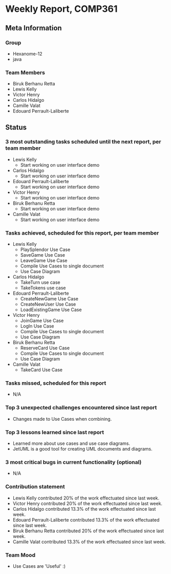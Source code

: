 # Weekly Report, COMP361

## Meta Information

### Group

 * Hexanome-12
 * java

### Team Members

 * Biruk Berhanu Retta
 * Lewis Kelly
 * Victor Henry
 * Carlos Hidalgo
 * Camille Valat
 * Edouard Perrault-Laliberte

## Status

### 3 most outstanding tasks scheduled until the next report, per team member

 * Lewis Kelly
   * Start working on user interface demo
 * Carlos Hidalgo
   * Start working on user interface demo
 * Edouard Perrault-Laliberte
   * Start working on user interface demo
 * Victor Henry
   * Start working on user interface demo
 * Biruk Berhanu Retta
   * Start working on user interface demo
 * Camille Valat
   * Start working on user interface demo

### Tasks achieved, scheduled for this report, per team member

 * Lewis Kelly
   * PlaySplendor Use Case
   * SaveGame Use Case
   * LeaveGame Use Case
   * Compile Use Cases to single document
   * Use Case Diagram
 * Carlos Hidalgo
   * TakeTurn use case
   * TakeTokens use case
 * Edouard Perrault-Laliberte
   * CreateNewGame Use Case
   * CreateNewUser Use Case
   * LoadExistingGame Use Case
 * Victor Henry
   * JoinGame Use Case
   * LogIn Use Case
   * Compile Use Cases to single document
   * Use Case Diagram
 * Biruk Berhanu Retta
   * ReserveCard Use Case
   * Compile Use Cases to single document
   * Use Case Diagram
 * Camille Valat
   * TakeCard Use Case

### Tasks missed, scheduled for this report

 * N/A

### Top 3 unexpected challenges encountered since last report

 * Changes made to Use Cases when combining.

### Top 3 lessons learned since last report

 * Learned more about use cases and use case diagrams.
 * JetUML is a good tool for creating UML documents and diagrams.

### 3 most critical bugs in current functionality (optional)

 * N/A

### Contribution statement

 * Lewis Kelly contributed 20% of the work effectuated since last week.
 * Victor Henry contributed 20% of the work effectuated since last week.
 * Carlos Hidalgo contributed 13.3% of the work effectuated since last week.
 * Edouard Perrault-Laliberte contributed 13.3% of the work effectuated since last week.
 * Biruk Berhanu Retta contributed 20% of the work effectuated since last week.
 * Camille Valat contributed 13.3% of the work effectuated since last week.

### Team Mood

 * Use Cases are 'Useful' :)

